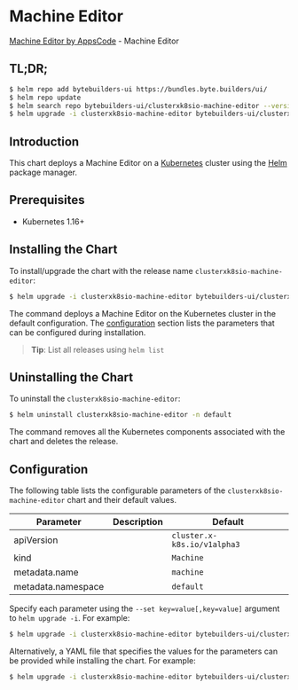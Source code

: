 # Machine Editor

[Machine Editor by AppsCode](https://byte.builders) - Machine Editor

## TL;DR;

```bash
$ helm repo add bytebuilders-ui https://bundles.byte.builders/ui/
$ helm repo update
$ helm search repo bytebuilders-ui/clusterxk8sio-machine-editor --version=v0.4.13
$ helm upgrade -i clusterxk8sio-machine-editor bytebuilders-ui/clusterxk8sio-machine-editor -n default --create-namespace --version=v0.4.13
```

## Introduction

This chart deploys a Machine Editor on a [Kubernetes](http://kubernetes.io) cluster using the [Helm](https://helm.sh) package manager.

## Prerequisites

- Kubernetes 1.16+

## Installing the Chart

To install/upgrade the chart with the release name `clusterxk8sio-machine-editor`:

```bash
$ helm upgrade -i clusterxk8sio-machine-editor bytebuilders-ui/clusterxk8sio-machine-editor -n default --create-namespace --version=v0.4.13
```

The command deploys a Machine Editor on the Kubernetes cluster in the default configuration. The [configuration](#configuration) section lists the parameters that can be configured during installation.

> **Tip**: List all releases using `helm list`

## Uninstalling the Chart

To uninstall the `clusterxk8sio-machine-editor`:

```bash
$ helm uninstall clusterxk8sio-machine-editor -n default
```

The command removes all the Kubernetes components associated with the chart and deletes the release.

## Configuration

The following table lists the configurable parameters of the `clusterxk8sio-machine-editor` chart and their default values.

|     Parameter      | Description |                Default                 |
|--------------------|-------------|----------------------------------------|
| apiVersion         |             | <code>cluster.x-k8s.io/v1alpha3</code> |
| kind               |             | <code>Machine</code>                   |
| metadata.name      |             | <code>machine</code>                   |
| metadata.namespace |             | <code>default</code>                   |


Specify each parameter using the `--set key=value[,key=value]` argument to `helm upgrade -i`. For example:

```bash
$ helm upgrade -i clusterxk8sio-machine-editor bytebuilders-ui/clusterxk8sio-machine-editor -n default --create-namespace --version=v0.4.13 --set apiVersion=cluster.x-k8s.io/v1alpha3
```

Alternatively, a YAML file that specifies the values for the parameters can be provided while
installing the chart. For example:

```bash
$ helm upgrade -i clusterxk8sio-machine-editor bytebuilders-ui/clusterxk8sio-machine-editor -n default --create-namespace --version=v0.4.13 --values values.yaml
```
